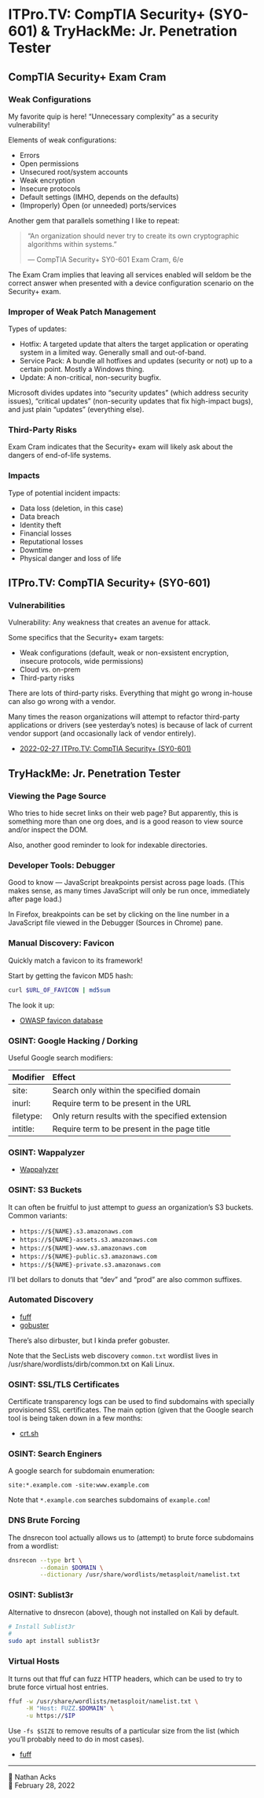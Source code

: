 # ITPro.TV: CompTIA Security+ (SY0-601) & TryHackMe: Jr. Penetration Tester

## CompTIA Security+ Exam Cram

### Weak Configurations

My favorite quip is here! “Unnecessary complexity” as a security vulnerability!

Elements of weak configurations:

* Errors
* Open permissions
* Unsecured root/system accounts
* Weak encryption
* Insecure protocols
* Default settings (IMHO, depends on the defaults)
* (Improperly) Open (or unneeded) ports/services

Another gem that parallels something I like to repeat:

> “An organization should never try to create its own cryptographic algorithms within systems.”
> 
> — CompTIA Security+ SY0-601 Exam Cram, 6/e

The Exam Cram implies that leaving all services enabled will seldom be the correct answer when presented with a device configuration scenario on the Security+ exam.

### Improper of Weak Patch Management

Types of updates:

* Hotfix: A targeted update that alters the target application or operating system in a limited way. Generally small and out-of-band.
* Service Pack: A bundle all hotfixes and updates (security or not) up to a certain point. Mostly a Windows thing.
* Update: A non-critical, non-security bugfix.

Microsoft divides updates into “security updates” (which address security issues), “critical updates” (non-security updates that fix high-impact bugs), and just plain “updates” (everything else).

### Third-Party Risks

Exam Cram indicates that the Security+ exam will likely ask about the dangers of end-of-life systems.

### Impacts

Type of potential incident impacts:

* Data loss (deletion, in this case)
* Data breach
* Identity theft
* Financial losses
* Reputational losses
* Downtime
* Physical danger and loss of life

## ITPro.TV: CompTIA Security+ (SY0-601)

### Vulnerabilities

Vulnerability: Any weakness that creates an avenue for attack.

Some specifics that the Security+ exam targets:

* Weak configurations (default, weak or non-exsistent encryption, insecure protocols, wide permissions)
* Cloud vs. on-prem
* Third-party risks

There are lots of third-party risks. Everything that might go wrong in-house can also go wrong with a vendor.

Many times the reason organizations will attempt to refactor third-party applications or drivers (see yesterday’s notes) is because of lack of current vendor support (and occasionally lack of vendor entirely).

* [2022-02-27 ITPro.TV: CompTIA Security+ (SY0-601)](2022-02-27-itprotv-comptia-security-plus.md)

## TryHackMe: Jr. Penetration Tester

### Viewing the Page Source

Who tries to hide secret links on their web page? But apparently, this is something more than one org does, and is a good reason to view source and/or inspect the DOM.

Also, another good reminder to look for indexable directories.

### Developer Tools: Debugger

Good to know — JavaScript breakpoints persist across page loads. (This makes sense, as many times JavaScript will only be run once, immediately after page load.)

In Firefox, breakpoints can be set by clicking on the line number in a JavaScript file viewed in the Debugger (Sources in Chrome) pane.

### Manual Discovery: Favicon

Quickly match a favicon to its framework!

Start by getting the favicon MD5 hash:

```bash
curl $URL_OF_FAVICON | md5sum
```

The look it up:

* [OWASP favicon database](https://wiki.owasp.org/index.php/OWASP_favicon_database)

### OSINT: Google Hacking / Dorking

Useful Google search modifiers:

| Modifier  | Effect                                           |
|:--------- |:------------------------------------------------ |
| site:     | Search only within the specified domain          |
| inurl:    | Require term to be present in the URL            |
| filetype: | Only return results with the specified extension |
| intitle:  | Require term to be present in the page title     |

### OSINT: Wappalyzer

* [Wappalyzer](https://www.wappalyzer.com/)

### OSINT: S3 Buckets

It can often be fruitful to just attempt to *guess* an organization’s S3 buckets. Common variants:

* `https://${NAME}.s3.amazonaws.com`
* `https://${NAME}-assets.s3.amazonaws.com`
* `https://${NAME}-www.s3.amazonaws.com`
* `https://${NAME}-public.s3.amazonaws.com`
* `https://${NAME}-private.s3.amazonaws.com`

I’ll bet dollars to donuts that “dev” and “prod” are also common suffixes.

### Automated Discovery

* [fuff](../notes/ffuf.md)
* [gobuster](../notes/gobuster.md)

There’s also dirbuster, but I kinda prefer gobuster.

Note that the SecLists web discovery `common.txt` wordlist lives in /usr/share/wordlists/dirb/common.txt on Kali Linux.

### OSINT: SSL/TLS Certificates

Certificate transparency logs can be used to find subdomains with specially provisioned SSL certificates. The main option (given that the Google search tool is being taken down in a few months:

* [crt.sh](https://crt.sh/)

### OSINT: Search Enginers

A google search for subdomain enumeration:

```text
site:*.example.com -site:www.example.com
```

Note that `*.example.com` searches subdomains of `example.com`!

### DNS Brute Forcing

The dnsrecon tool actually allows us to (attempt) to brute force subdomains from a wordlist:

```bash
dnsrecon --type brt \
         --domain $DOMAIN \
         --dictionary /usr/share/wordlists/metasploit/namelist.txt
```

### OSINT: Sublist3r

Alternative to dnsrecon (above), though not installed on Kali by default.

```bash
# Install Sublist3r
#
sudo apt install sublist3r
```

### Virtual Hosts

It turns out that ffuf can fuzz HTTP headers, which can be used to try to brute force virtual host entries.

```bash
ffuf -w /usr/share/wordlists/metasploit/namelist.txt \
     -H "Host: FUZZ.$DOMAIN" \
     -u https://$IP
```

Use `-fs $SIZE` to remove results of a particular size from the list (which you’ll probably need to do in most cases).

* [fuff](../notes/ffuf.md)

- - - -

<span aria-hidden="true">👤</span> Nathan Acks  
<span aria-hidden="true">📅</span> February 28, 2022
